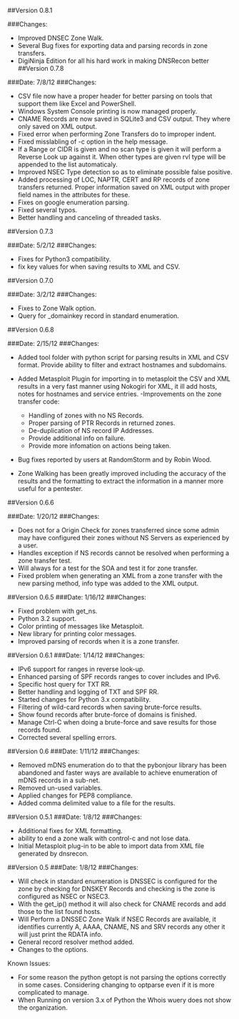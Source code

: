 ##Version 0.8.1

###Changes:
- Improved DNSEC Zone Walk.
- Several Bug fixes for exporting data and parsing records in zone transfers.
- DigiNinja Edition for all his hard work in making DNSRecon better
##Version 0.7.8

###Date: 7/8/12
###Changes:
- CSV file now have a proper header for better parsing on tools that support them like Excel and PowerShell.
- Windows System Console printing is now managed properly.
- CNAME Records are now saved in SQLite3 and CSV output. They where only saved on XML output.
- Fixed error when performing Zone Transfers do to improper indent.
- Fixed misslabling of -c option in the help message.
- If a Range or CIDR is given and no scan type is given it will perform a Reverse Look up against it. When other types are given rvl type will be appended to the list automaticaly.
- Improved NSEC Type detection so as to eliminate possible false positive.
- Added processing of LOC, NAPTR, CERT and RP records of zone transfers returned. Proper information saved on XML output with proper field names in the attributes for these.
- Fixes on google enumeration parsing.
- Fixed several typos.
- Better handling and canceling of threaded tasks.

##Version 0.7.3

###Date: 5/2/12
###Changes:
- Fixes for Python3 compatibility.
- fix key values for when saving results to XML and CSV.

##Version 0.7.0

###Date: 3/2/12
###Changes:
- Fixes to Zone Walk option.
- Query for _domainkey record in standard enumeration.

##Version 0.6.8

###Date: 2/15/12
###Changes:
- Added tool folder with python script for parsing results in XML and CSV format. Provide ability to filter and extract hostnames and subdomains.
- Added Metasploit Plugin for importing in to metasploit the CSV and XML results in a very fast manner using Nokogiri for XML, it ill add hosts, notes for hostnames and service entries.
-Improvements on the zone transfer code:

	- Handling of zones with no NS Records.
	- Proper parsing of PTR Records in returned zones.
	- De-duplication of NS record IP Addresses.
	- Provide additional info on failure.
	- Provide more infomation on actions being taken.

- Bug fixes reported by users at RandomStorm and by Robin Wood.
- Zone Walking has been greatly improved including the accuracy of the results and the formatting to extract the information in a manner more useful for a pentester.

##Version 0.6.6

###Date: 1/20/12
###Changes:
- Does not for a Origin Check for zones transferred since some admin may have configured their zones without NS Servers as experienced by a user.
- Handles exception if NS records cannot be resolved when performing a zone transfer test.
- Will always for a test for the SOA and test it for zone transfer.
- Fixed problem when generating an XML from a zone transfer with the new parsing method, info type was added to the XML output.

##Version 0.6.5
###Date: 1/16/12
###Changes:
- Fixed problem with get_ns.
- Python 3.2 support.
- Color printing of messages like Metasploit.
- New library for printing color messages.
- Improved parsing of records when it is a zone transfer.

##Version 0.6.1
###Date: 1/14/12
###Changes:
- IPv6 support for ranges in reverse look-up.
- Enhanced parsing of SPF records ranges to cover includes and IPv6.
- Specific host query for TXT RR.
- Better handling and logging of TXT and SPF RR.
- Started changes for Python 3.x compatibility.
- Filtering of wild-card records when saving brute-force  results.
- Show found records after brute-force of domains is finished.
- Manage Ctrl-C when doing a brute-force and save results for those records found.
- Corrected several spelling errors.

##Version 0.6
###Date: 1/11/12
###Changes:
- Removed mDNS enumeration do to that the pybonjour library has been abandoned and faster ways are available to achieve enumeration of mDNS records in a sub-net.
- Removed un-used variables.
- Applied changes for PEP8 compliance.
- Added comma delimited value to a file for the results.

##Version 0.5.1
###Date: 1/8/12
###Changes:
- Additional fixes for XML formatting.
- ability to end a zone walk with control-c and not lose data.
- Initial Metasploit plug-in to be able to import data from XML file generated by dnsrecon.

##Version 0.5
###Date: 1/8/12
###Changes:
- Will check in standard enumeration is DNSSEC is configured for the zone by checking for DNSKEY Records and checking is the zone is configured as NSEC or NSEC3.
- With the get_ip() method it will also check for CNAME records and add those to the list found hosts.
- Will Perform a DNSSEC Zone Walk if NSEC Records are available, it identifies currently A, AAAA, CNAME, NS and SRV records any other it will just print the RDATA info.
- General record resolver method added.
- Changes to the options.

Known Issues:
- For some reason the python getopt is not parsing the options correctly in some cases. Considering changing to optparse even if it is  more complicated to manage.
- When Running on version 3.x of Python the Whois wuery does not show the organization.

